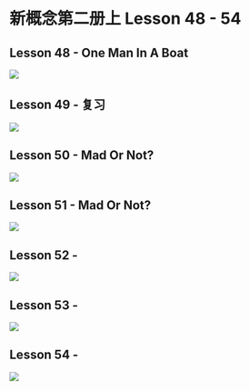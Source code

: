 # 新概念第二册上 Lesson 48 - 54

## Lesson 48 - One Man In A Boat

<img src="lesson/Lesson-48.png">

## Lesson 49 - 复习

<img src="lesson/Lesson-49.png">

## Lesson 50 - Mad Or Not?

<img src="lesson/Lesson-50.png">

## Lesson 51 - Mad Or Not?

<img src="lesson/Lesson-51.png">

## Lesson 52 - 

<img src="lesson/Lesson-52.png">

## Lesson 53 - 

<img src="lesson/Lesson-53.png">

## Lesson 54 - 

<img src="lesson/Lesson-54.png">

